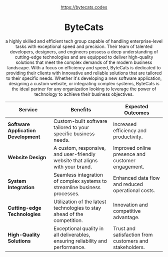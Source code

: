 <div align="center";>

https://bytecats.codes

# ByteCats
a highly skilled and efficient tech group capable of handling enterprise-level tasks with exceptional speed and precision. Their team of talented developers, designers, and engineers possess a deep understanding of cutting-edge technologies and are equipped to deliver high-quality solutions that meet the complex demands of the modern business landscape. With a focus on efficiency and speed, ByteCats is dedicated to providing their clients with innovative and reliable solutions that are tailored to their specific needs. Whether it's developing a new software application, designing a custom website, or integrating complex systems, ByteCats is the ideal partner for any organization looking to leverage the power of technology to achieve their business objectives.

| Service | Benefits | Expected Outcomes |
| --- | --- | --- |
| **Software Application Development** | Custom-built software tailored to your specific business needs. | Increased efficiency and productivity. |
| **Website Design** | A custom, responsive, and user-friendly website that aligns with your brand. | Improved online presence and customer engagement. |
| **System Integration** | Seamless integration of complex systems to streamline business processes. | Enhanced data flow and reduced operational costs. |
| **Cutting-edge Technologies** | Utilization of the latest technologies to stay ahead of the competition. | Innovation and competitive advantage. |
| **High-Quality Solutions** | Exceptional quality in all deliverables, ensuring reliability and performance. | Trust and satisfaction from customers and stakeholders. |

</div>

